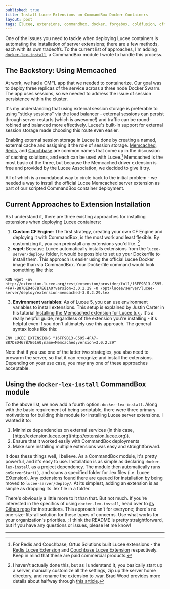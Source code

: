 ```yaml
---
published: true
title: Install Lucee Extensions on CommandBox Docker Containers
layout: post
tags: [lucee, extensions, commandbox, docker, forgebox, coldfusion, cfml]
---
```

One of the issues you need to tackle when deploying Lucee containers is automating the installation of server extensions; there are a few methods, each with its own tradeoffs. To the current list of approaches, I'm adding [`docker-lex-install`](https://github.com/mjclemente/docker-lex-install), a CommandBox module I wrote to handle this process.
<!--more-->

## The Backstory: Using Memcached
At work, we had a CMFL app that we needed to containerize. Our goal was to deploy three replicas of the service across a three node Docker Swarm. The app uses sessions, so we needed to address the issue of session persistence within the cluster.

It's my understanding that using external session storage is preferable to using "sticky sessions" via the load balancer - external sessions can persist through server restarts (which is awesome!) and traffic can be round-robined and balanced more effectively. Lucee's built-in support for external session storage made choosing this route even easier.

Enabling external session storage in Lucee is done by creating a named, external cache and assigning it the role of session storage. [Memcached](https://www.memcached.org/), [Redis](https://redis.io/), and [Couchbase](https://www.couchbase.com/) are common names that come up in the discussion of caching solutions, and each can be used with Lucee.[^1] Memcached is the most basic of the three, but because the Memcached driver extension is free and provided by the Lucee Association, we decided to give it try.

All of which is a roundabout way to circle back to the initial problem - we needed a way to install the official Lucee Memcached server extension as part of our scripted CommandBox container deployment.

## Current Approaches to Extension Installation

As I understand it, there are three existing approaches for installing extensions when deploying Lucee containers:

1. __Custom CF Engine__: The first strategy, creating your own CF Engine and deploying it with CommandBox, is the most work and least flexible. By customizing it, you can preinstall any extensions you'd like. [^2]
2. __wget__: Because Lucee automatically installs extensions from the `lucee-server/deploy/` folder, it would be possible to set up your Dockerfile to install them. This approach is easier using the official Lucee Docker image than via CommandBox. Your Dockerfile command would look something like this:
```text
RUN wget -nv http://extension.lucee.org/rest/extension/provider/full/16FF9B13-C595-4FA7-B87DED467B7E61A0?version=3.0.2.29 -O /opt/lucee/server/lucee-server/deploy/extension-memcached-3.0.2.29.lex
```
3. __Environment variables__: As of Lucee 5, you can use environment variables to install extensions. This setup is explained by Justin Carter in his tutorial [
Installing the Memcached extension for Lucee 5.x ](https://labs.daemon.com.au/t/installing-the-memcached-extension-for-lucee-5-x/319). It's a really helpful guide, regardless of the extension you're installing - it's helpful even if you don't ultimately use this approach. The general syntax looks like this:
```text
ENV LUCEE_EXTENSIONS "16FF9B13-C595-4FA7-B87DED467B7E61A0;name=Memcached;version=3.0.2.29"
```

Note that if you use one of the latter two strategies, you also need to prewarm the server, so that it can recognize and install the extensions. Depending on your use case, you may any one of these approaches acceptable.

## Using the `docker-lex-install` CommandBox module
To the above list, we now add a fourth option: `docker-lex-install`. Along with the basic requirement of being scriptable, there were three primary motivations for building this module for installing Lucee server extensions. I wanted it to:

1. Minimize dependencies on external services (in this case, [http://extension.lucee.org](http://extension.lucee.org)).
2. Ensure that it worked easily with CommandBox deployments
3. Make sure installing multiple extensions was easy and straightforward.

It does these things well, I believe. As a CommandBox module, it's pretty powerful, and it's easy to use. Installation is as simple as declaring `docker-lex-install` as a project dependency. The module then automatically runs `onServerStart()`, and scans a specified folder for .lex files (i.e. Lucee EXtension). Any extensions found there are queued for installation by being moved to `lucee-server/deploy/`. At its simplest, adding an extension is as simple as dropping its .lex file in a folder.

There's obviously a little more to it than that. But not much. If you're interested in the specifics of using `docker-lex-install`, head over to [its Github repo](https://github.com/mjclemente/docker-lex-install) for instructions. This approach isn't for everyone; there's no one-size-fits-all solution for these types of concerns. Use what works for your organization's priorities. ; I think the README is pretty straightforward, but if you have any questions or issues, please let me know!

___
[^1]:For Redis and Couchbase, Ortus Solutions built Lucee extensions - the [Redis Lucee Extension](https://www.ortussolutions.com/products/redis-lucee) and [Couchbase Lucee Extension](https://www.ortussolutions.com/products/couchbase-lucee) respectively. Keep in mind that these are paid commercial products.
[^2]:I haven't actually done this, but as I understand it, you basically start up a server, manually customize all the settings, zip up the server home directory, and rename the extension to .war. Brad Wood provides more details about halfway through [this article](https://www.ortussolutions.com/blog/configuring-your-commandbox-servers-on-first-start).